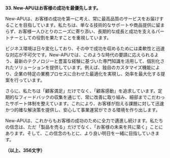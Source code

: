 **33. New-APUはお客様の成功を最優先します。**

New-APUは、お客様の成功を第一に考え、常に最高品質のサービスをお届けすることを目指しています。私たちは、単なる技術的なサポートや商品提供に留まらず、お客様一人ひとりのニーズに寄り添い、長期的な成長と成功を支えるパートナーとしての役割を果たすことを重視しています。

ビジネス環境は日々変化しており、その中で成功を収めるためには柔軟性と迅速な対応が不可欠です。New-APUでは、このような時代の要請に応えられるよう、最新のテクノロジーと豊富な経験に基づいた専門知識を活用して、個別化されたソリューションを提供しています。例えば、独自のカスタマイズ機能により、企業の特定の業務プロセスに合わせた最適化を実現し、効率を最大化する提案を行っています。

さらに、私たちは「顧客満足」だけでなく、「顧客感動」を追求しています。定期的なフィードバックの収集を通じて、常に改善に取り組み、細部までこだわったサポート体制を整えています。これにより、お客様が抱える課題に対して迅速かつ的確な解決策を提供し、安心して事業運営ができる環境を作り出します。

New-APUは、これからもお客様の成功のために全力で邁進し続けます。私たちの信念は、ただ「製品を売る」だけでなく、「お客様の未来を共に築く」ことにあります。そして、この信念のもとに、より良い明日を一緒に目指していきます。

**（以上、356文字）**